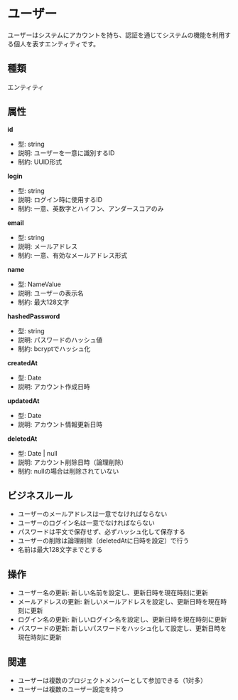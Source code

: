 # ユーザー

ユーザーはシステムにアカウントを持ち、認証を通じてシステムの機能を利用する個人を表すエンティティです。

## 種類

エンティティ

## 属性

**id**
- 型: string
- 説明: ユーザーを一意に識別するID
- 制約: UUID形式

**login**
- 型: string
- 説明: ログイン時に使用するID
- 制約: 一意、英数字とハイフン、アンダースコアのみ

**email**
- 型: string
- 説明: メールアドレス
- 制約: 一意、有効なメールアドレス形式

**name**
- 型: NameValue
- 説明: ユーザーの表示名
- 制約: 最大128文字

**hashedPassword**
- 型: string
- 説明: パスワードのハッシュ値
- 制約: bcryptでハッシュ化

**createdAt**
- 型: Date
- 説明: アカウント作成日時

**updatedAt**
- 型: Date
- 説明: アカウント情報更新日時

**deletedAt**
- 型: Date | null
- 説明: アカウント削除日時（論理削除）
- 制約: nullの場合は削除されていない

## ビジネスルール

- ユーザーのメールアドレスは一意でなければならない
- ユーザーのログイン名は一意でなければならない
- パスワードは平文で保存せず、必ずハッシュ化して保存する
- ユーザーの削除は論理削除（deletedAtに日時を設定）で行う
- 名前は最大128文字までとする

## 操作

- ユーザー名の更新: 新しい名前を設定し、更新日時を現在時刻に更新
- メールアドレスの更新: 新しいメールアドレスを設定し、更新日時を現在時刻に更新
- ログイン名の更新: 新しいログイン名を設定し、更新日時を現在時刻に更新
- パスワードの更新: 新しいパスワードをハッシュ化して設定し、更新日時を現在時刻に更新

## 関連

- ユーザーは複数のプロジェクトメンバーとして参加できる（1対多）
- ユーザーは複数のユーザー設定を持つ
